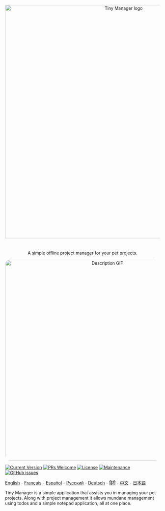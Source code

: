 <p align="center">
  <a href="https://nishantpainter.github.io/tiny-manager/" rel="noopener" target="_blank"><img width="756" src="https://nishantpainter.github.io/tiny-manager/readme_logo_de.png" alt="Tiny Manager logo"></a></p>
</p>

#

<p align="center">
  A simple offline project manager for your pet projects.
</p>

<p align="center">
  <img width="650" src="https://nishantpainter.github.io/tiny-manager/description.gif" alt="Description GIF" style="border-radius:16px"></p>
</p>

[![Current Version](https://img.shields.io/badge/version-1.0.0-green.svg)](https://nishantpainter.github.io/tiny-manager) [![PRs Welcome](https://img.shields.io/badge/PRs-welcome-orange.svg?style=flat-square)](http://makeapullrequest.com) [![License](https://img.shields.io/github/license/day8/re-frame.svg)](https://github.com/nishantpainter/tiny-manager/blob/main/license.txt) [![Maintenance](https://img.shields.io/badge/Maintained%3F-yes-blue.svg)](https://github.com/nishantpainter/tiny-manager/commits/master) [![GitHub issues](https://img.shields.io/github/issues/nishantpainter/tiny-manager)](https://github.com/nishantpainter/tiny-manager/issues)

[English](https://github.com/nishantpainter/tiny-manager/blob/master/README.md) - [Français](https://github.com/nishantpainter/tiny-manager/blob/master/README_FR.md) - [Español](https://github.com/nishantpainter/tiny-manager/blob/master/README_ES.md) - [Pусский](https://github.com/nishantpainter/tiny-manager/blob/master/README_RU.md) - [Deutsch](https://github.com/nishantpainter/tiny-manager/blob/master/README_DE.md) - [हिंदी](https://github.com/nishantpainter/tiny-manager/blob/master/README_IN.md) - [中文](https://github.com/nishantpainter/tiny-manager/blob/master/README_CN.md) - [日本語](https://github.com/nishantpainter/tiny-manager/blob/master/README_JP.md)

Tiny Manager is a simple application that assists you in managing your pet projects. Along with project management it allows mundane management using todos and a simple notepad application, all at one place.
